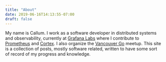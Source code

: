 ```yaml
---
title: "About"
date: 2019-06-16T14:13:55-07:00
draft: false
---
```


My name is Callum. I work as a software developer in distributed systems and observability, currently at [Grafana Labs](https://grafana.com/) where I contribute to [Prometheus](https://github.com/prometheus/prometheus) and [Cortex](https://github.com/cortexproject/cortex/). I also organize the [Vancouver Go](https://www.meetup.com/golangvan/) meetup. This site is a collection of posts, mostly software related, written to have some sort of record of my progress and knowledge.